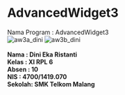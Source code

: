 # AdvancedWidget3
Nama Program : AdvancedWidget3<br>
![aw3a_dini](https://cloud.githubusercontent.com/assets/22124865/18831814/10402cd2-8412-11e6-8213-eaff6bd20928.png)
![aw3b_dini](https://cloud.githubusercontent.com/assets/22124865/18831815/1048ebba-8412-11e6-9ba6-6d35dd57745d.png)
<br><br>
<b>
Nama  : Dini Eka Ristanti<br>
Kelas : XI RPL 6<br>
Absen : 10 <br>
NIS   : 4700/1419.070<br>
Sekolah: SMK Telkom Malang
</b>
